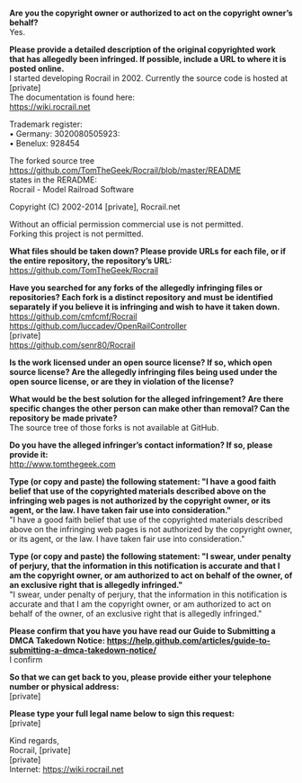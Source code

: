 **Are you the copyright owner or authorized to act on the copyright owner’s behalf?**     
Yes.    
    
**Please provide a detailed description of the original copyrighted work that has allegedly been infringed. If possible, include a URL to where it is posted online.**     
I started developing Rocrail in 2002. Currently the source code is hosted at [private]  
The documentation is found here:     
https://wiki.rocrail.net    
    
Trademark register:     
• Germany: 3020080505923:     
• Benelux: 928454    
    
The forked source tree     
https://github.com/TomTheGeek/Rocrail/blob/master/README     
states in the RERADME:     
Rocrail - Model Railroad Software    
    
Copyright (C) 2002-2014 [private], Rocrail.net    
    
Without an official permission commercial use is not permitted.     
Forking this project is not permitted.    
    
**What files should be taken down? Please provide URLs for each file, or if the entire repository, the repository’s URL:**     
https://github.com/TomTheGeek/Rocrail    
    
**Have you searched for any forks of the allegedly infringing files or repositories? Each fork is a distinct repository and must be identified separately if you believe it is infringing and wish to have it taken down.**     
https://github.com/cmfcmf/Rocrail     
https://github.com/luccadev/OpenRailController     
[private]    
https://github.com/senr80/Rocrail    
    
**Is the work licensed under an open source license? If so, which open source license? Are the allegedly infringing files being used under the open source license, or are they in violation of the license?**    
    
**What would be the best solution for the alleged infringement? Are there specific changes the other person can make other than removal? Can the repository be made private?**     
The source tree of those forks is not available at GitHub.    
    
**Do you have the alleged infringer’s contact information? If so, please provide it:**     
http://www.tomthegeek.com    
    
**Type (or copy and paste) the following statement: "I have a good faith belief that use of the copyrighted materials described above on the infringing web pages is not authorized by the copyright owner, or its agent, or the law. I have taken fair use into consideration."**     
"I have a good faith belief that use of the copyrighted materials described above on the infringing web pages is not authorized by the copyright owner, or its agent, or the law. I have taken fair use into consideration."    
    
**Type (or copy and paste) the following statement: "I swear, under penalty of perjury, that the information in this notification is accurate and that I am the copyright owner, or am authorized to act on behalf of the owner, of an exclusive right that is allegedly infringed."**     
"I swear, under penalty of perjury, that the information in this notification is accurate and that I am the copyright owner, or am authorized to act on behalf of the owner, of an exclusive right that is allegedly infringed."    
    
**Please confirm that you have you have read our Guide to Submitting a DMCA Takedown Notice: https://help.github.com/articles/guide-to-submitting-a-dmca-takedown-notice/**     
I confirm    
    
**So that we can get back to you, please provide either your telephone number or physical address:**     
[private]    
    
**Please type your full legal name below to sign this request:**     
[private]  
    
Kind regards,     
Rocrail, [private]  
[private]    
Internet: https://wiki.rocrail.net    
